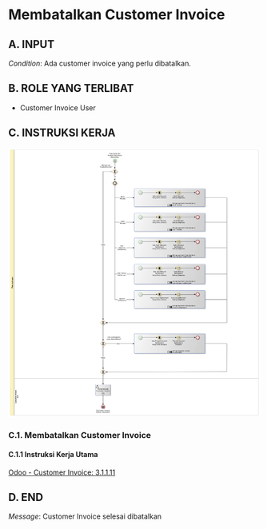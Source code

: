 # Membatalkan Customer Invoice

## <a name="input">A. INPUT</a>

*Condition*: Ada customer invoice yang perlu dibatalkan.

## <a name="role">B. ROLE YANG TERLIBAT</a>

* Customer Invoice User

## <a name="instruksi">C. INSTRUKSI KERJA</a>

![](../img/prosedur-kerja/membatalkan-customer-invoice.png)

### C.1. Membatalkan Customer Invoice

#### C.1.1 Instruksi Kerja Utama

[Odoo - Customer Invoice: 3.1.1.11](../transaksi/customer-invoice/batal.md)

## <a name="input">D. END</a>

*Message*: Customer Invoice selesai dibatalkan
